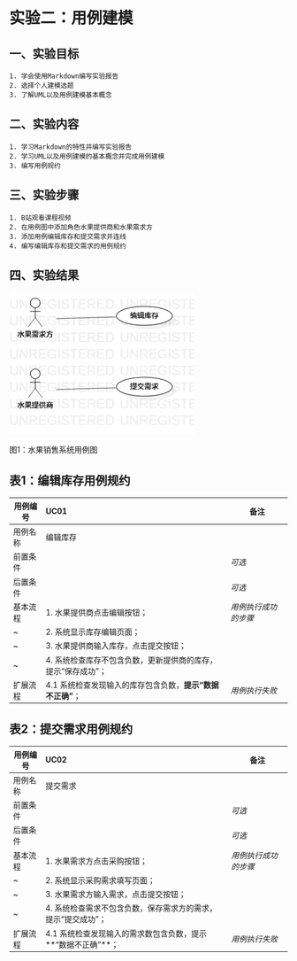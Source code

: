 # 实验二：用例建模

## 一、实验目标
	1. 学会使用Markdown编写实验报告
	2. 选择个人建模选题
	3. 了解UML以及用例建模基本概念

## 二、实验内容
	1. 学习Markdown的特性并编写实验报告
	2. 学习UML以及用例建模的基本概念并完成用例建模
	3. 编写用例规约

## 三、实验步骤
	1. B站观看课程视频
	2. 在用例图中添加角色水果提供商和水果需求方
	3. 添加用例编辑库存和提交需求并连线
	4. 编写编辑库存和提交需求的用例规约

## 四、实验结果
![用例图](./lab2_UseCaseDiagram.jpg) 

图1：水果销售系统用例图

## 表1：编辑库存用例规约  

用例编号  | UC01 | 备注  
-|:-|-  
用例名称  | 编辑库存  |   
前置条件  |      | *可选*   
后置条件  |      | *可选*   
基本流程  | 1. 水果提供商点击编辑按钮；  |*用例执行成功的步骤*    
~| 2. 系统显示库存编辑页面；  |   
~| 3. 水果提供商输入库存，点击提交按钮；  |   
~| 4. 系统检查库存不包含负数，更新提供商的库存，提示“保存成功”；  |   
扩展流程  | 4.1 系统检查发现输入的库存包含负数，**提示“数据不正确”**；  |*用例执行失败*

## 表2：提交需求用例规约

用例编号  | UC02 | 备注  
-|:-|-  
用例名称  | 提交需求  |   
前置条件  |      | *可选*   
后置条件  |      | *可选*   
基本流程  | 1. 水果需求方点击采购按钮；  |*用例执行成功的步骤*    
~| 2. 系统显示采购需求填写页面；  |   
~| 3. 水果需求方输入需求，点击提交按钮；  |   
~| 4. 系统检查需求不包含负数，保存需求方的需求，提示“提交成功”；  |   
扩展流程  | 4.1 系统检查发现输入的需求数包含负数，提示**“数据不正确”**；  |*用例执行失败*  


  






